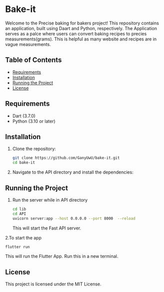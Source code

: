 # Bake-it 

Welcome to the Precise baking for bakers project! This repository contains an application, built using Daart and Python, respectively. The Application serves as a palce where users can convert baking recipes to precies measurements(grams). This is helpful as many website and recipes are in vague measurements. 

## Table of Contents

- [Requirements](#requirements)
- [Installation](#installation)
- [Running the Project](#running-the-project)
- [License](#license)

## Requirements
- Dart (3.7.0)
- Python (3.10 or later)

## Installation

1. Clone the repository:
    ```bash
   git clone https://github.com/GanyUwU/bake-it.git
   cd bake-it
   ```
2. Navigate to the API directory and install the dependencies:

## Running the Project

1. Run the server while in API directory
   ```bash
   cd lib
   cd API
   uvicorn server:app --host 0.0.0.0 --port 8000  --reload
   ```
   This will start the Fast API server.
   
2.To start the app
  ```bash
  flutter run
  ```
  This will run the Flutter App. Run this in a new terminal.

## License

This project is licensed under the MIT License.

